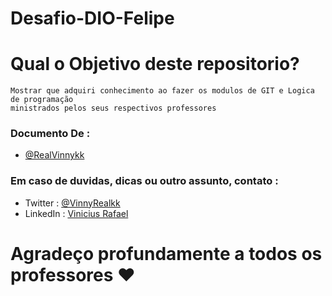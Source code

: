 # Desafio-DIO-Felipe

# Qual o Objetivo deste repositorio?
    Mostrar que adquiri conhecimento ao fazer os modulos de GIT e Logica de programação 
    ministrados pelos seus respectivos professores




### Documento De :

- [@RealVinnykk](https://www.github.com/RealVinnykk)


### Em caso de duvidas, dicas ou outro assunto, contato : 

- Twitter : [@VinnyRealkk](https://twitter.com/VinnyRealkk)
- LinkedIn : [Vinicius Rafael](https://www.linkedin.com/in/)

# Agradeço profundamente a todos os professores ♥
